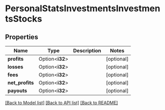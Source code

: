 # PersonalStatsInvestmentsInvestmentsStocks

## Properties

Name | Type | Description | Notes
------------ | ------------- | ------------- | -------------
**profits** | Option<**i32**> |  | [optional]
**losses** | Option<**i32**> |  | [optional]
**fees** | Option<**i32**> |  | [optional]
**net_profits** | Option<**i32**> |  | [optional]
**payouts** | Option<**i32**> |  | [optional]

[[Back to Model list]](../README.md#documentation-for-models) [[Back to API list]](../README.md#documentation-for-api-endpoints) [[Back to README]](../README.md)


